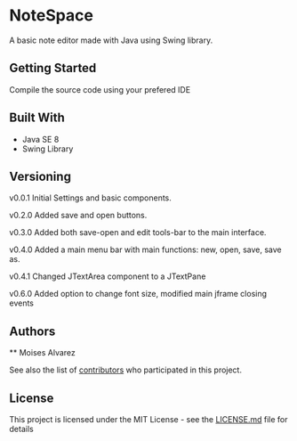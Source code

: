 # NoteSpace
A basic note editor made with Java using Swing library.

## Getting Started
Compile the source code using your prefered IDE

## Built With

* Java SE 8
* Swing Library


## Versioning
v0.0.1 Initial Settings and basic components.

v0.2.0 Added save and open buttons.

v0.3.0 Added both save-open and edit tools-bar to the main interface.

v0.4.0 Added a main menu bar with main functions: new, open, save, save as.

v0.4.1 Changed JTextArea component to a JTextPane

v0.6.0 Added option to change font size, modified main jframe closing events

## Authors

** Moises Alvarez

See also the list of [contributors](https://github.com/your/project/contributors) who participated in this project.

## License

This project is licensed under the MIT License - see the [LICENSE.md](LICENSE.md) file for details
